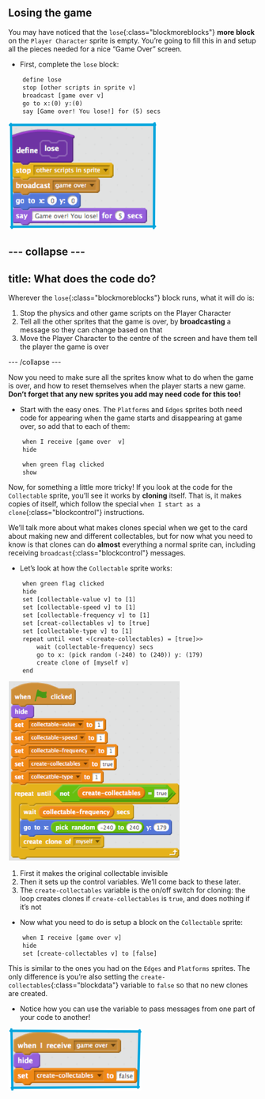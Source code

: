 ## Losing the game

You may have noticed that the `lose`{:class="blockmoreblocks"} **more block**  on the `Player Character` sprite is empty. You’re going to fill this in and setup all the pieces needed for a nice “Game Over” screen.

+ First, complete the `lose` block: 

```blocks
    define lose
    stop [other scripts in sprite v]
    broadcast [game over v]
    go to x:(0) y:(0)
    say [Game over! You lose!] for (5) secs
```

![](images/losing1.png)

--- collapse ---
---
title: What does the code do?
---

Wherever the `lose`{:class="blockmoreblocks"} block runs, what it will do is: 

 1. Stop the physics and other game scripts on the Player Character
 2. Tell all the other sprites that the game is over, by **broadcasting** a message so they can change based on that
 3. Move the Player Character to the centre of the screen and have them tell the player the game is over

--- /collapse ---

Now you need to make sure all the sprites know what to do when the game is over, and how to reset themselves when the player starts a new game. **Don’t forget that any new sprites you add may need code for this too!**

+ Start with the easy ones. The `Platforms` and `Edges` sprites both need code for appearing when the game starts and disappearing at game over, so add that to each of them:

```blocks
    when I receive [game over  v]
    hide
```

```blocks
    when green flag clicked
    show
```

Now, for something a little more tricky! If you look at the code for the `Collectable` sprite, you’ll see it works by **cloning** itself. That is, it makes copies of itself, which follow the special `when I start as a clone`{:class="blockcontrol"} instructions. 

We’ll talk more about what makes clones special when we get to the card about making new and different collectables, but for now what you need to know is that clones can do **almost** everything a normal sprite can, including receiving `broadcast`{:class="blockcontrol"} messages.

+ Let’s look at how the `Collectable` sprite works: 

```blocks
    when green flag clicked
    hide
    set [collectable-value v] to [1]
    set [collectable-speed v] to [1]
    set [collectable-frequency v] to [1]
    set [creat-collectables v] to [true]
    set [collectable-type v] to [1]
    repeat until <not <(create-collectables) = [true]>>
        wait (collectable-frequency) secs
        go to x: (pick random (-240) to (240)) y: (179)
        create clone of [myself v]
    end
```
 
 ![](images/losing3.png)

 1. First it makes the original collectable invisible
 2. Then it sets up the control variables. We’ll come back to these later.
 3. The `create-collectables` variable is the on/off switch for cloning: the loop creates clones if `create-collectables` is `true`, and does nothing if it’s not

+ Now what you need to do is setup a block on the `Collectable` sprite:

```blocks
    when I receive [game over v]
    hide
    set [create-collectables v] to [false]
```

 This is similar to the ones you had on the `Edges` and `Platforms` sprites. The only difference is you’re also setting the `create-collectables`{:class="blockdata"} variable to `false` so that no new clones are created. 
 
+ Notice how you can use the variable to pass messages from one part of your code to another! 

![](images/losing4.png)